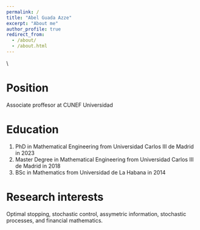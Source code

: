 ```yaml
---
permalink: /
title: "Abel Guada Azze"
excerpt: "About me"
author_profile: true
redirect_from: 
  - /about/
  - /about.html
---
```

\


Position
======
Associate proffesor at CUNEF Universidad

Education
======
1. PhD in Mathematical Engineering from Universidad Carlos III de Madrid in 2023
2. Master Degree in Mathematical Engineering from Universidad Carlos III de Madrid in 2018
3. BSc in Mathematics from Universidad de La Habana in 2014

Research interests
======
Optimal stopping, stochastic control, assymetric information, stochastic processes, and financial mathematics. 
